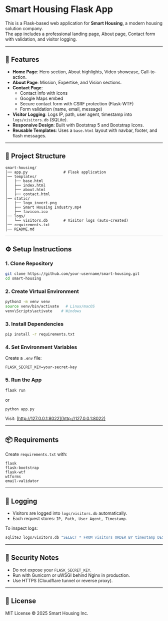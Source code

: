 # Smart Housing Flask App

This is a Flask-based web application for **Smart Housing**, a modern housing solution company.  
The app includes a professional landing page, About page, Contact form with validation, and visitor logging.

---

## 🚀 Features
- **Home Page**: Hero section, About highlights, Video showcase, Call-to-action.  
- **About Page**: Mission, Expertise, and Vision sections.  
- **Contact Page**:  
  - Contact info with icons  
  - Google Maps embed  
  - Secure contact form with CSRF protection (Flask-WTF)  
  - Form validation (name, email, message)  
- **Visitor Logging**: Logs IP, path, user agent, timestamp into `logs/visitors.db` (SQLite).  
- **Responsive Design**: Built with Bootstrap 5 and Bootstrap Icons.  
- **Reusable Templates**: Uses a `base.html` layout with navbar, footer, and flash messages.

---

## 📂 Project Structure
```
smart-housing/
│── app.py                # Flask application
│── templates/
│   ├── base.html
│   ├── index.html
│   ├── about.html
│   ├── contact.html
│── static/
│   ├── logo_invert.png
│   ├── Smart Housing Industry.mp4
│   ├── favicon.ico
│── logs/
│   └── visitors.db       # Visitor logs (auto-created)
│── requirements.txt
│── README.md
```

---

## ⚙️ Setup Instructions

### 1. Clone Repository
```bash
git clone https://github.com/your-username/smart-housing.git
cd smart-housing
```

### 2. Create Virtual Environment
```bash
python3 -m venv venv
source venv/bin/activate   # Linux/macOS
venv\Scripts\activate    # Windows
```

### 3. Install Dependencies
```bash
pip install -r requirements.txt
```

### 4. Set Environment Variables
Create a `.env` file:
```
FLASK_SECRET_KEY=your-secret-key
```

### 5. Run the App
```bash
flask run
```
or
```bash
python app.py
```

Visit: [http://127.0.0.1:8022](http://127.0.0.1:8022)

---

## 📦 Requirements
Create `requirements.txt` with:
```
flask
flask-bootstrap
flask-wtf
wtforms
email-validator
```

---

## 📝 Logging
- Visitors are logged into `logs/visitors.db` automatically.
- Each request stores: `IP, Path, User Agent, Timestamp`.

To inspect logs:
```bash
sqlite3 logs/visitors.db "SELECT * FROM visitors ORDER BY timestamp DESC LIMIT 10;"
```

---

## 🔐 Security Notes
- Do not expose your `FLASK_SECRET_KEY`.  
- Run with Gunicorn or uWSGI behind Nginx in production.  
- Use HTTPS (Cloudflare tunnel or reverse proxy).

---

## 📄 License
MIT License © 2025 Smart Housing Inc.
